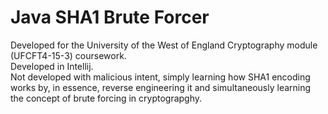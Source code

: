 # Java SHA1 Brute Forcer
Developed for the University of the West of England Cryptography module (UFCFT4-15-3) coursework.  
Developed in Intellij.  
Not developed with malicious intent, simply learning how SHA1 encoding works by, in essence, reverse engineering it and simultaneously learning the concept of brute forcing in cryptograpghy.  
